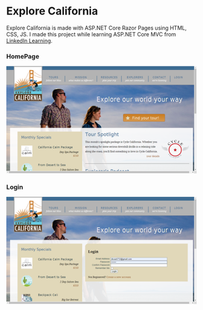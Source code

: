 # Explore California
Explore California is made with ASP.NET Core Razor Pages using HTML, CSS, JS. I made this project while learning ASP.NET Core MVC from [LinkedIn Learning](https://www.linkedin.com/learning/learning-asp-dot-net-core-mvc).

### HomePage
![](https://github.com/diwashrestha/ExploreCalifornia/blob/master/Screenshot%20(44).png?raw=true)

### Login 
![](https://github.com/diwashrestha/ExploreCalifornia/blob/master/Screenshot%20(45).png?raw=true)
